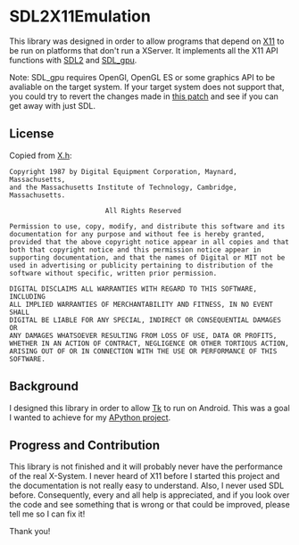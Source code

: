# SDL2X11Emulation
This library was designed in order to allow programs that depend on [X11](https://en.wikipedia.org/wiki/X_Window_System)
to be run on platforms that don't run a XServer.
It implements all the X11 API functions with [SDL2](https://www.libsdl.org/) and [SDL_gpu](http://dinomage.com/reference/SDL_gpu/).

Note: SDL_gpu requires OpenGl, OpenGL ES or some graphics API to be avaliable on the target system. If your target system does not support that, you could try to revert the changes made in [this patch](https://github.com/Abestanis/SDL2X11Emulation/commit/cb26a90e22837256a31dbd89abf477377000f9bb) and see if you can get away with just SDL.

## License
Copied from [X.h](https://github.com/Abestanis/SDL2X11Emulation/blob/master/include/X11/X.h#L11):
```
Copyright 1987 by Digital Equipment Corporation, Maynard, Massachusetts,
and the Massachusetts Institute of Technology, Cambridge, Massachusetts.

                        All Rights Reserved

Permission to use, copy, modify, and distribute this software and its
documentation for any purpose and without fee is hereby granted,
provided that the above copyright notice appear in all copies and that
both that copyright notice and this permission notice appear in
supporting documentation, and that the names of Digital or MIT not be
used in advertising or publicity pertaining to distribution of the
software without specific, written prior permission.

DIGITAL DISCLAIMS ALL WARRANTIES WITH REGARD TO THIS SOFTWARE, INCLUDING
ALL IMPLIED WARRANTIES OF MERCHANTABILITY AND FITNESS, IN NO EVENT SHALL
DIGITAL BE LIABLE FOR ANY SPECIAL, INDIRECT OR CONSEQUENTIAL DAMAGES OR
ANY DAMAGES WHATSOEVER RESULTING FROM LOSS OF USE, DATA OR PROFITS,
WHETHER IN AN ACTION OF CONTRACT, NEGLIGENCE OR OTHER TORTIOUS ACTION,
ARISING OUT OF OR IN CONNECTION WITH THE USE OR PERFORMANCE OF THIS
SOFTWARE.
```

## Background
I designed this library in order to allow [Tk](https://www.tcl.tk/) to run on Android.
This was a goal I wanted to achieve for my [APython project](https://github.com/Abestanis/APython).

## Progress and Contribution
This library is not finished and it will probably never have the performance of the real X-System.
I never heard of X11 before I started this project and the documentation is not really easy to understand.
Also, I never used SDL before. Consequently, every and all help is appreciated, and if you look over the code
and see something that is wrong or that could be improved, please tell me so I can fix it!

Thank you!

